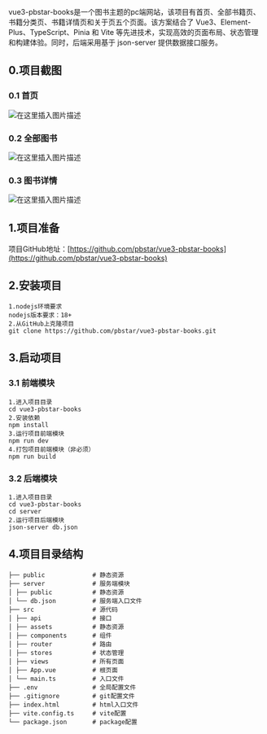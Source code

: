 vue3-pbstar-books是一个图书主题的pc端网站，该项目有首页、全部书籍页、书籍分类页、书籍详情页和关于页五个页面。该方案结合了 Vue3、Element-Plus、TypeScript、Pinia 和 Vite 等先进技术，实现高效的页面布局、状态管理和构建体验。同时，后端采用基于 json-server 提供数据接口服务。
## 0.项目截图
### 0.1 首页
![在这里插入图片描述](https://img-blog.csdnimg.cn/direct/00f189587c254df79f0dcfa5ea2ec6e5.png)
### 0.2 全部图书
![在这里插入图片描述](https://img-blog.csdnimg.cn/direct/c1c61d7c05bc4b5a8477e318836cfa74.png)
### 0.3 图书详情
![在这里插入图片描述](https://img-blog.csdnimg.cn/direct/2e5141562dd149eebe3f3530821dfc06.png)

## 1.项目准备
项目GitHub地址：[https://github.com/pbstar/vue3-pbstar-books](https://github.com/pbstar/vue3-pbstar-books)
## 2.安装项目

```
1.nodejs环境要求
nodejs版本要求：18+
2.从GitHub上克隆项目
git clone https://github.com/pbstar/vue3-pbstar-books.git
```
## 3.启动项目
### 3.1 前端模块

```
1.进入项目目录
cd vue3-pbstar-books
2.安装依赖
npm install
3.运行项目前端模块
npm run dev
4.打包项目前端模块（非必须）
npm run build
```
### 3.2 后端模块

```
1.进入项目目录
cd vue3-pbstar-books
cd server
2.运行项目后端模块
json-server db.json
```
## 4.项目目录结构

```
├── public             # 静态资源
├── server             # 服务端模块
│ ├── public           # 静态资源
│ └── db.json          # 服务端入口文件 
├── src                # 源代码 
│ ├── api              # 接口 
│ ├── assets           # 静态资源 
│ ├── components       # 组件 
│ ├── router           # 路由 
│ ├── stores           # 状态管理
│ ├── views            # 所有页面 
│ ├── App.vue          # 根页面 
│ └── main.ts          # 入口文件 
├── .env               # 全局配置文件 
├── .gitignore         # git配置文件 
├── index.html         # html入口文件
├── vite.config.ts     # vite配置 
└── package.json       # package配置
```
